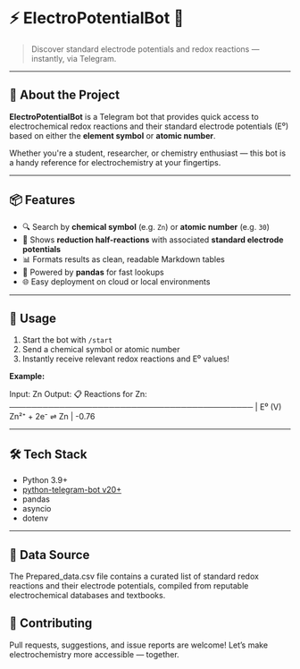 # ⚡ ElectroPotentialBot 🤖  
> Discover standard electrode potentials and redox reactions — instantly, via Telegram.

---

## 🌟 About the Project

**ElectroPotentialBot** is a Telegram bot that provides quick access to electrochemical redox reactions and their standard electrode potentials (E⁰) based on either the **element symbol** or **atomic number**.

Whether you're a student, researcher, or chemistry enthusiast — this bot is a handy reference for electrochemistry at your fingertips.

---

## 📦 Features

- 🔍 Search by **chemical symbol** (e.g. `Zn`) or **atomic number** (e.g. `30`)
- 🧪 Shows **reduction half-reactions** with associated **standard electrode potentials**
- 📊 Formats results as clean, readable Markdown tables
- 🔁 Powered by **pandas** for fast lookups
- 🌐 Easy deployment on cloud or local environments

---

## 🚀 Usage

1. Start the bot with `/start`
2. Send a chemical symbol or atomic number
3. Instantly receive relevant redox reactions and E⁰ values!

**Example:**

Input: Zn
Output:
📋 Reactions for Zn:
──────────────────────────────────────────── | E⁰ (V)
Zn²⁺ + 2e⁻ ⇌ Zn | -0.76


---

## 🛠️ Tech Stack

- Python 3.9+
- [python-telegram-bot v20+](https://github.com/python-telegram-bot/python-telegram-bot)
- pandas
- asyncio
- dotenv

---


## 🧠 Data Source

The Prepared_data.csv file contains a curated list of standard redox reactions and their electrode potentials, compiled from reputable electrochemical databases and textbooks.
## 🤝 Contributing

Pull requests, suggestions, and issue reports are welcome!
Let’s make electrochemistry more accessible — together.
